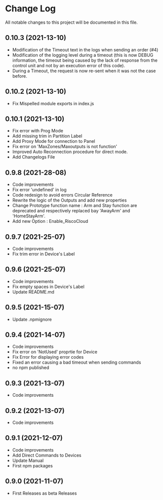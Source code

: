 # Change Log

All notable changes to this project will be documented in this file.

## 0.10.3 (2021-13-10)
* Modification of the Timeout text in the logs when sending an order (#4)
* Modification of the logging level during a timeout (this is now DEBUG information, 
  the timeout being caused by the lack of response from the control unit and not by an 
  execution error of this code).
* During a Timeout, the request is now re-sent when it was not the case before.

## 0.10.2 (2021-13-10)
* Fix Mispelled module exports in index.js

## 0.10.1 (2021-13-10)
* Fix error with Prog Mode
* Add missing trim in Partition Label
* Add Proxy Mode for connection to Panel
* Fix error on 'MaxZones/Maxoutputs is not function'
* Improved Auto Reconnection procedure for direct mode.
* Add Changelogs File

## 0.9.8 (2021-28-08)
* Code improvements
* Fix error 'undefined' in log
* Code redesign to avoid errors Circular Reference
* Rewrite the logic of the Outputs and add new properties
* Change Prototype function name : Arm and Stay function are deprecated and respectively 
replaced bay 'AwayArm' and 'HomeStayArm'.
* Add new Option : Enable_RiscoCloud

## 0.9.7 (2021-25-07)
* Code improvements
* Fix trim error in Device's Label

## 0.9.6 (2021-25-07)
* Code improvements
* Fix empty spaces in Device's Label
* Update README.md

## 0.9.5 (2021-15-07)
* Update .npmignore

## 0.9.4 (2021-14-07)
* Code improvements
* Fix error on 'NotUsed' proprtie for Device
* Fix Error for displaying error codes
* Fixed an error causing a bad timeout when sending commands
* no npm published

## 0.9.3 (2021-13-07)
* Code improvements

## 0.9.2 (2021-13-07)
* Code improvements

## 0.9.1 (2021-12-07)
* Code improvements
* Add Direct Commands to Devices
* Update Manual
* First npm packages

## 0.9.0 (2021-11-07)
* First Releases as beta Releases
